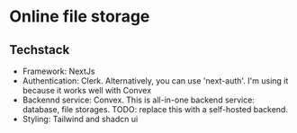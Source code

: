 # Online file storage

## Techstack

- Framework: NextJs
- Authentication: Clerk. Alternatively, you can use 'next-auth'. I'm using it because it works well with Convex
- Backennd service: Convex. This is all-in-one backend service: database, file storages. TODO: replace this with a self-hosted backend.
- Styling: Tailwind and shadcn ui
